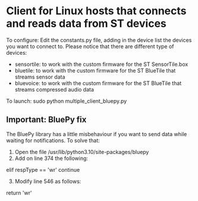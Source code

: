 # Client for Linux hosts that connects and reads data from ST devices

To configure:
Edit the constants.py file, adding in the device list the devices you want to connect to. Please notice that there are different type of devices:
 - sensortile: to work with the custom firmware for the ST SensorTile.box
 - bluetile: to work with the custom firmware for the ST BlueTile that streams sensor data
 - bluevoice: to work with the custom firmware for the ST BlueTile that streams compressed audio data

To launch:
sudo python multiple_client_bluepy.py

## Important: BluePy fix
The BluePy library has a little misbehaviour if you want to send data while waiting for notifications. 
To solve that: 
1. Open the file /usr/lib/python3.10/site-packages/bluepy
2. Add on line 374 the following:

elif respType == 'wr'
  continue

3. Modify line 546 as follows:

return 'wr'
